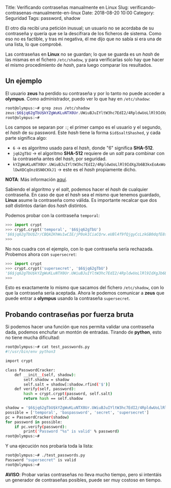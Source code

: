Title: Verificando contraseñas manualmente en Linux
Slug: verificando-contrasenas-manualmente-en-linux
Date: 2018-08-20 10:00
Category: Seguridad
Tags: password, shadow



El otro día recibí una petición inusual; un usuario no se acordaba de su contraseña y quería que se la descifrara de los ficheros de sistema. Como eso no es factible, y tras mi negativa, él me dijo que no sabía si era una de una lista, lo que comprobé.

Las contraseñas en **Linux** no se guardan; lo que se guarda es un *hash* de las mismas en el fichero `/etc/shadow`, y para verificarlas solo hay que hacer el mismo procedimiento de *hash*, para luego comparar los resultados.

## Un ejemplo

El usuario **zeus** ha perdido su contraseña y por lo tanto no puede acceder a **olympus**. Como administrador, puedo ver lo que hay en `/etc/shadow`:

```bash
root@olympus:~# grep zeus /etc/shadow
zeus:$6$jq62gTbU$kYZgWuKLuNTX0Ur.UWiuBJuIYltW3hc7EdI2/4RpldwUoLlRl9IdXgJb6B3kxEoAxWolDwXDCqOnz8SN0CKkJ1:17739:0:99999:7:::
root@olympus:~#
```

Los campos se separan por `:`; el primer campo es el usuario y el segundo, el *hash* de su password. Este *hash* tiene la forma `$id$salt$hashed`, y cada parte significa algo:

* `6` &rarr; es algoritmo usado para el *hash*, donde "6" significa **SHA-512**.
* `jq62gTbU` &rarr; el algoritmo **SHA-512** requiere de un *salt* para combinar con la contraseña antes del *hash*, por seguridad.
* `kYZgWuKLuNTX0Ur.UWiuBJuIYltW3hc7EdI2/4RpldwUoLlRl9IdXgJb6B3kxEoAxWolDwXDCqOnz8SN0CKkJ1` &rarr; este es el *hash* propiamente dicho.

**NOTA**: Más información [aquí](https://www.cyberciti.biz/faq/understanding-etcshadow-file/).

Sabiendo el algoritmo y el *salt*, podemos hacer el *hash* de cualquier contraseña. En caso de que el *hash* sea el mismo que tenemos guardado, **Linux** asume la contraseña como válida. Es importante recalcar que dos *salt* distintos darían dos *hash* distintos.

Podemos probar con la contraseña `temporal`:

```python
>>> import crypt
>>> crypt.crypt('temporal', '$6$jq62gTbU')
'$6$jq62gTbU$Zr/CBQAIKhWu1wCIE/jP0okICiaCQrw.eUBl4f9fQjgyCcLzkGB0dqfE8sM4tB1YG/DtLtaompXqvIrpPlErn1'
>>>
```

No nos cuadra con el ejemplo, con lo que contraseña sería rechazada. Probemos ahora con `supersecret`:

```python
>>> import crypt
>>> crypt.crypt('supersecret', '$6$jq62gTbU')
'$6$jq62gTbU$kYZgWuKLuNTX0Ur.UWiuBJuIYltW3hc7EdI2/4RpldwUoLlRl9IdXgJb6B3kxEoAxWolDwXDCqOnz8SN0CKkJ1'
>>>
```

Esto es exactamente lo mismo que sacamos del fichero `/etc/shadow`, con lo que la contraseña sería aceptada. Ahora le podemos comunicar a **zeus** que puede entrar a **olympus** usando la contraseña `supersecret`.

## Probando contraseñas por fuerza bruta

Si podemos hacer una función que nos permita validar una contraseña dada, podemos enchufar un montón de entradas. Tirando de **python**, esto no tiene mucha dificultad:

```bash
root@olympus:~# cat test_passwords.py
#!/usr/bin/env python3

import crypt

class PasswordCracker:
    def __init__(self, shadow):
        self.shadow = shadow
        self.salt = shadow[:shadow.rfind('$')]
    def verify(self, password):
        hash = crypt.crypt(password, self.salt)
        return hash == self.shadow

shadow = '$6$jq62gTbU$kYZgWuKLuNTX0Ur.UWiuBJuIYltW3hc7EdI2/4RpldwUoLlRl9IdXgJb6B3kxEoAxWolDwXDCqOnz8SN0CKkJ1'
possible = ['temporal', 'baspassword', 'secret', 'supersecret']
pc = PasswordCracker(shadow)
for password in possible:
    if pc.verify(password):
        print('Password "%s" is valid' % password)
root@olympus:~#
```

Y una ejecución nos probaría toda la lista:

```bash
root@olympus:~# ./test_passwords.py
Password "supersecret" is valid
root@olympus:~#
```

**AVISO**: Probar varias contraseñas no lleva mucho tiempo, pero si intentáis un generador de contraseñas posibles, puede ser muy costoso en tiempo.
